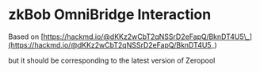 # zkBob OmniBridge Interaction

Based on [https://hackmd.io/@dKKz2wCbT2qNSSrD2eFapQ/BknDT4U5\_](https://hackmd.io/@dKKz2wCbT2qNSSrD2eFapQ/BknDT4U5_)

but it should be corresponding to the latest version of Zeropool

